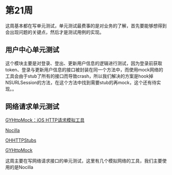 # 第21周

这周基本都在写单元测试，单元测试最费事的是对业务的了解，首先要能够想得到会出现问题的关键点，然后才是测试用例的实现。

## 用户中心单元测试

这个模块主要是对登录、登出、更新用户信息的逻辑进行测试，因为登录前获取token、登录与更新用户信息的接口被封装在同一个方法中，而使用mock网络的工具会由于stub了所有的接口而导致crash，所以我们解决的方案是hook掉NSURLSession的方法，在这个方法中找到需要stub的再mock，这个还有待实现。。

## 网络请求单元测试

[GYHttpMock：iOS HTTP请求模拟工具](https://wereadteam.github.io/2016/02/25/GYHttpMock/)

[Nocilla](https://github.com/luisobo/Nocilla)

[OHHTTPStubs](https://github.com/AliSoftware/OHHTTPStubs)

[GYHttpMock](https://github.com/hypoyao/GYHttpMock)

这周主要在写网络请求接口的单元测试，这里有几个模拟网络的工具，我们主要使用的是Nocilla

